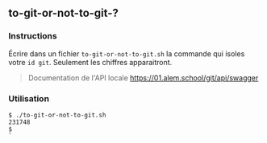 ## to-git-or-not-to-git-?

### Instructions

Écrire dans un fichier `to-git-or-not-to-git.sh` la commande qui isoles votre `id git`.
Seulement les chiffres apparaitront.

> Documentation de l'API locale https://01.alem.school/git/api/swagger

### Utilisation

```console
$ ./to-git-or-not-to-git.sh
231748
$
`
```

